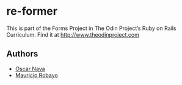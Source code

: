 # re-former

This is part of the Forms Project in The Odin Project’s Ruby on Rails Curriculum. Find it at http://www.theodinproject.com

## Authors

- [Oscar Nava](https://github.com/oscarnava)
- [Mauricio Robayo](https://github.com/MauricioRobayo)
